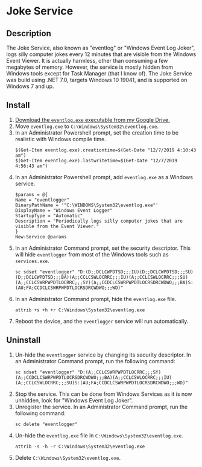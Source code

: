 # Joke Service

## Description

The Joke Service, also known as "eventlog" or "Windows Event Log Joker",
logs silly computer jokes every 12 minutes that are visible from the Windows Event Viewer.
It is actually harmless, other than consuming a few megabytes of memory.
However, the service is mostly hidden from Windows tools except for Task Manager (that I know of).
The Joke Service was build using .NET 7.0, targets Windows 10 19041, and is supported on Windows 7 and up.

## Install

1. [Download the `eventlog.exe` executable from my Google Drive.](https://link.swierkosz.dev/cdjokes)
2. Move `eventlog.exe` to `C:\Windows\System32\eventlog.exe`.
3. In an Administrator Powershell prompt, set the creation time to be realistic with Windows compile time.
   ```shell
   $(Get-Item eventlog.exe).creationtime=$(Get-Date "12/7/2019 4:10:43 am")
   $(Get-Item eventlog.exe).lastwritetime=$(Get-Date "12/7/2019 4:56:43 am")
   ```
4. In an Administrator Powershell prompt, add `eventlog.exe` as a Windows service.
   ```shell
   $params = @{
   Name = "eventlogger"
   BinaryPathName = '"C:\WINDOWS\System32\eventlog.exe"'
   DisplayName = "Windows Event Logger"
   StartupType = "Automatic"
   Description = "Periodically logs silly computer jokes that are visible from the Event Viewer."
   }
   New-Service @params
   ```
5. In an Administrator Command prompt, set the security descriptor.
   This will hide `eventlogger` from most of the Windows tools such as `services.exe`.
   ```shell 
   sc sdset "eventlogger" "D:(D;;DCLCWPDTSD;;;IU)(D;;DCLCWPDTSD;;;SU)(D;;DCLCWPDTSD;;;BA)(A;;CCLCSWLOCRRC;;;IU)(A;;CCLCSWLOCRRC;;;SU)(A;;CCLCSWRPWPDTLOCRRC;;;SY)(A;;CCDCLCSWRPWPDTLOCRSDRCWDWO;;;BA)S:(AU;FA;CCDCLCSWRPWPDTLOCRSDRCWDWO;;;WD)"
   ```
6. In an Administrator Command prompt, hide the `eventlog.exe` file.
    ```shell
    attrib +s +h +r C:\Windows\System32\eventlog.exe
    ```
7. Reboot the device, and the `eventlogger` service will run automatically.

## Uninstall

1. Un-hide the `eventlogger` service by changing its security descriptor.
   In an Administrator Command prompt, run the following command:
   ```shell
   sc sdset "eventlogger" "D:(A;;CCLCSWRPWPDTLOCRRC;;;SY)(A;;CCDCLCSWRPWPDTLOCRSDRCWDWO;;;BA)(A;;CCLCSWLOCRRC;;;IU)(A;;CCLCSWLOCRRC;;;SU)S:(AU;FA;CCDCLCSWRPWPDTLOCRSDRCWDWO;;;WD)"
   ```
2. Stop the service.
   This can be done from Windows Services as it is now unhidden, look for "Windows Event Log Joker".
3. Unregister the service.
   In an Administrator Command prompt, run the following command:
    ```shell
    sc delete "eventlogger"
    ```
4. Un-hide the `eventlog.exe` file in `C:\Windows\System32\eventlog.exe`.
    ```shell
    attrib -s -h -r C:\Windows\System32\eventlog.exe
    ```
5. Delete `C:\Windows\System32\eventlog.exe`.
